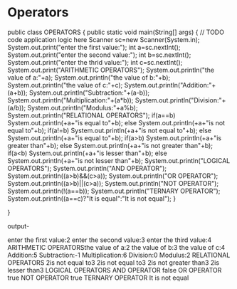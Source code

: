 # Operators 

public class OPERATORS {
    public static void main(String[] args) {
        // TODO code application logic here
        Scanner sc=new Scanner(System.in);
        System.out.print("enter the first value:");
        int a=sc.nextInt();
        System.out.print("enter the second value:");
        int b=sc.nextInt();
        System.out.print("enter the thrid value:");
        int c=sc.nextInt();
        System.out.print("ARITHMETIC OPERATORS");
        System.out.println("the value of a:"+a);
        System.out.println("the value of b:"+b);
        System.out.println("the value of c:"+c);
        System.out.println("Addition:"+(a+b));
        System.out.println("Subtraction:"+(a-b));
        System.out.println("Multiplication:"+(a*b));
        System.out.println("Division:"+(a/b));
        System.out.println("Modulus:"+a%b);
        System.out.println("RELATIONAL OPERATORS");
        if(a==b)
            System.out.println(+a+"is equal to"+b);
        else
            System.out.println(+a+"is not equal to"+b);
        if(a!=b)
            System.out.println(+a+"is not equal to"+b);
        else
            System.out.println(+a+"is equal to"+b);
        if(a>b)
            System.out.println(+a+"is greater than"+b);
        else
            System.out.println(+a+"is not greater than"+b);
        if(a<b)
            System.out.println(+a+"is lesser than"+b);
        else
            System.out.println(+a+"is not lesser than"+b);
        System.out.println("LOGICAL OPERATORS");
        System.out.println("AND OPERATOR");
        System.out.println((a>b)&&(c>a));
        System.out.println("OR OPERATOR");
        System.out.println((a>b)||(c>a));
        System.out.println("NOT OPERATOR");
        System.out.println(!(a==b));
        System.out.println("TERNARY OPERATOR");
        System.out.println((a==c)?"It is equal":"It is not equal");
    }
    
}

output-

enter the first value:2
enter the second value:3
enter the third value:4
ARITHMETIC OPERATORSthe value of a:2
the value of b:3
the value of c:4
Addition:5
Subtraction:-1
Multiplication:6
Division:0
Modulus:2
RELATIONAL OPERATORS
2is not equal to3
2is not equal to3
2is not greater than3
2is lesser than3
LOGICAL OPERATORS
AND OPERATOR
false
OR OPERATOR
true
NOT OPERATOR
true
TERNARY OPERATOR
It is not equal


